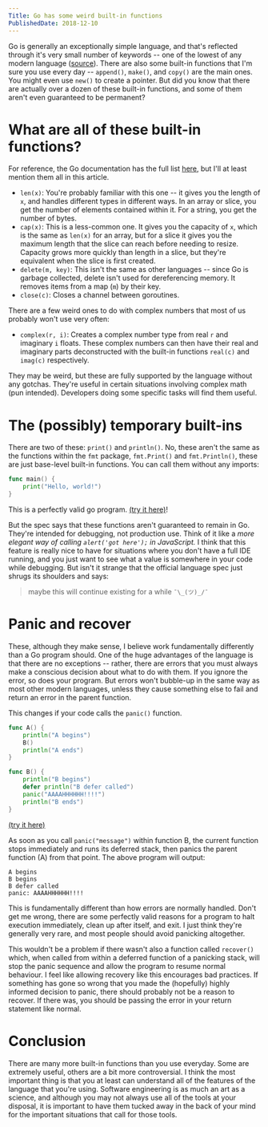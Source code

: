 ```yaml
---
Title: Go has some weird built-in functions
PublishedDate: 2018-12-10
---
```

Go is generally an exceptionally simple language, and that's reflected through it's very small number of keywords -- one of the lowest of any modern language ([source](https://github.com/leighmcculloch/keywords)). There are also some built-in functions that I'm sure you use every day -- `append()`, `make()`, and `copy()` are the main ones. You might even use `new()` to create a pointer. But did you know that there are actually over a dozen of these built-in functions, and some of them aren't even guaranteed to be permanent?

# What are all of these built-in functions?

For reference, the Go documentation has the full list [here](https://tip.golang.org/pkg/builtin/), but I'll at least mention them all in this article.

* `len(x)`: You're probably familiar with this one -- it gives you the length of `x`, and handles different types in different ways. In an array or slice, you get the number of elements contained within it. For a string, you get the number of bytes.
* `cap(x)`: This is a less-common one. It gives you the capacity of `x`, which is the same as `len(x)` for an array, but for a slice it gives you the maximum length that the slice can reach before needing to resize. Capacity grows more quickly than length in a slice, but they're equivalent when the slice is first created.
* `delete(m, key)`: This isn't the same as other languages -- since Go is garbage collected, delete isn't used for dereferencing memory. It removes items from a map (`m`) by their key.
* `close(c)`: Closes a channel between goroutines.

There are a few weird ones to do with complex numbers that most of us probably won't use very often:

* `complex(r, i)`: Creates a complex number type from real `r` and imaginary `i` floats. These complex numbers can then have their real and imaginary parts deconstructed with the built-in functions `real(c)` and `imag(c)` respectively.

They may be weird, but these are fully supported by the language without any gotchas. They're useful in certain situations involving complex math (pun intended). Developers doing some specific tasks will find them useful.

# The (possibly) temporary built-ins

There are two of these: `print()` and `println()`. No, these aren't the same as the functions within the `fmt` package, `fmt.Print()` and `fmt.Println()`, these are just base-level built-in functions. You can call them without any imports:

```go
func main() {
	print("Hello, world!")
}
```

This is a perfectly valid go program. [(try it here)](https://play.golang.org/p/iaMuo93hY33)!

But the spec says that these functions aren't guaranteed to remain in Go. They're intended for debugging, not production use. Think of it like a *more elegant way of calling `alert('got here');` in JavaScript.* I think that this feature is really nice to have for situations where you don't have a full IDE running, and you just want to see what a value is somewhere in your code while debugging. But isn't it strange that the official language spec just shrugs its shoulders and says:

>maybe this will continue existing for a while `¯\_(ツ)_/¯`

# Panic and recover

These, although they make sense, I believe work fundamentally differently than a Go program should. One of the huge advantages of the language is that there are no exceptions -- rather, there are errors that you must always make a conscious decision about what to do with them. If you ignore the error, so does your program. But errors won't bubble-up in the same way as most other modern languages, unless they cause something else to fail and return an error in the parent function.

This changes if your code calls the `panic()` function.

```go
func A() {
    println("A begins")
    B()
    println("A ends")
}

func B() {
    println("B begins")
    defer println("B defer called")
    panic("AAAAHHHHHH!!!!")
    println("B ends")
}
```
[(try it here)](https://play.golang.org/p/zv89BmonhAQ)

As soon as you call `panic("message")` within function B, the current function stops immediately and runs its deferred stack, then panics the parent function (A) from that point. The above program will output:

```
A begins
B begins
B defer called
panic: AAAAHHHHHH!!!!
```

This is fundamentally different than how errors are normally handled. Don't get me wrong, there are some perfectly valid reasons for a program to halt execution immediately, clean up after itself, and exit. I just think they're generally very rare, and most people should avoid panicking altogether.

This wouldn't be a problem if there wasn't also a function called `recover()` which, when called from within a deferred function of a panicking stack, will stop the panic sequence and allow the program to resume normal behaviour. I feel like allowing recovery like this encourages bad practices. If something has gone so wrong that you made the (hopefully) highly informed decision to panic, there should probably not be a reason to recover. If there was, you should be passing the error in your return statement like normal.

# Conclusion

There are many more built-in functions than you use everyday. Some are extremely useful, others are a bit more controversial. I think the most important thing is that you at least can understand all of the features of the language that you're using. Software engineering is as much an art as a science, and although you may not always use all of the tools at your disposal, it is important to have them tucked away in the back of your mind for the important situations that call for those tools.